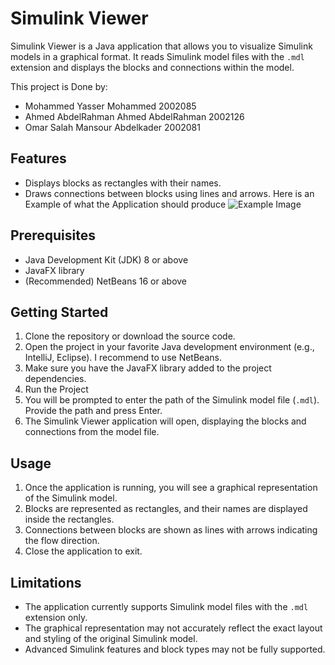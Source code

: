 # Simulink Viewer

Simulink Viewer is a Java application that allows you to visualize Simulink models in a graphical format. It reads Simulink model files with the `.mdl` extension and displays the blocks and connections within the model.

This project is Done by:  
- Mohammed Yasser Mohammed 2002085
- Ahmed AbdelRahman Ahmed AbdelRahman 2002126
- Omar Salah Mansour Abdelkader 2002081

## Features

- Displays blocks as rectangles with their names.
- Draws connections between blocks using lines and arrows. 
Here is an Example of what the Application should produce
![Example Image](/Screenshots/ExampleScreenshot)

## Prerequisites

- Java Development Kit (JDK) 8 or above
- JavaFX library
- (Recommended) NetBeans 16 or above  

## Getting Started

1. Clone the repository or download the source code.
2. Open the project in your favorite Java development environment (e.g., IntelliJ, Eclipse). I recommend to use NetBeans.
3. Make sure you have the JavaFX library added to the project dependencies.
4. Run the Project
5. You will be prompted to enter the path of the Simulink model file (`.mdl`). Provide the path and press Enter.
6. The Simulink Viewer application will open, displaying the blocks and connections from the model file.

## Usage

1. Once the application is running, you will see a graphical representation of the Simulink model.
2. Blocks are represented as rectangles, and their names are displayed inside the rectangles.
3. Connections between blocks are shown as lines with arrows indicating the flow direction.
4. Close the application to exit.

## Limitations

- The application currently supports Simulink model files with the `.mdl` extension only.
- The graphical representation may not accurately reflect the exact layout and styling of the original Simulink model.
- Advanced Simulink features and block types may not be fully supported.
